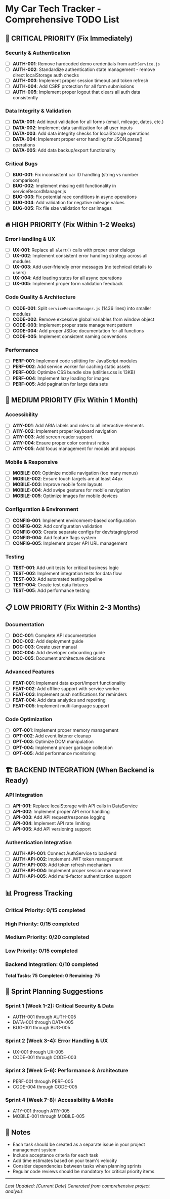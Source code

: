 # My Car Tech Tracker - Comprehensive TODO List

## 🚨 CRITICAL PRIORITY (Fix Immediately)

### Security & Authentication
- [ ] **AUTH-001**: Remove hardcoded demo credentials from `authService.js`
- [ ] **AUTH-002**: Standardize authentication state management - remove direct localStorage auth checks
- [ ] **AUTH-003**: Implement proper session timeout and token refresh
- [ ] **AUTH-004**: Add CSRF protection for all form submissions
- [ ] **AUTH-005**: Implement proper logout that clears all auth data consistently

### Data Integrity & Validation
- [ ] **DATA-001**: Add input validation for all forms (email, mileage, dates, etc.)
- [ ] **DATA-002**: Implement data sanitization for all user inputs
- [ ] **DATA-003**: Add data integrity checks for localStorage operations
- [ ] **DATA-004**: Implement proper error handling for JSON.parse() operations
- [ ] **DATA-005**: Add data backup/export functionality

### Critical Bugs
- [ ] **BUG-001**: Fix inconsistent car ID handling (string vs number comparison)
- [ ] **BUG-002**: Implement missing edit functionality in serviceRecordManager.js
- [ ] **BUG-003**: Fix potential race conditions in async operations
- [ ] **BUG-004**: Add validation for negative mileage values
- [ ] **BUG-005**: Fix file size validation for car images

## 🔥 HIGH PRIORITY (Fix Within 1-2 Weeks)

### Error Handling & UX
- [ ] **UX-001**: Replace all `alert()` calls with proper error dialogs
- [ ] **UX-002**: Implement consistent error handling strategy across all modules
- [ ] **UX-003**: Add user-friendly error messages (no technical details to users)
- [ ] **UX-004**: Add loading states for all async operations
- [ ] **UX-005**: Implement proper form validation feedback

### Code Quality & Architecture
- [ ] **CODE-001**: Split `serviceRecordManager.js` (1436 lines) into smaller modules
- [ ] **CODE-002**: Remove excessive global variables from window object
- [ ] **CODE-003**: Implement proper state management pattern
- [ ] **CODE-004**: Add proper JSDoc documentation for all functions
- [ ] **CODE-005**: Implement consistent naming conventions

### Performance
- [ ] **PERF-001**: Implement code splitting for JavaScript modules
- [ ] **PERF-002**: Add service worker for caching static assets
- [ ] **PERF-003**: Optimize CSS bundle size (utilities.css is 13KB)
- [ ] **PERF-004**: Implement lazy loading for images
- [ ] **PERF-005**: Add pagination for large data sets

## 🔶 MEDIUM PRIORITY (Fix Within 1 Month)

### Accessibility
- [ ] **A11Y-001**: Add ARIA labels and roles to all interactive elements
- [ ] **A11Y-002**: Implement proper keyboard navigation
- [ ] **A11Y-003**: Add screen reader support
- [ ] **A11Y-004**: Ensure proper color contrast ratios
- [ ] **A11Y-005**: Add focus management for modals and popups

### Mobile & Responsive
- [ ] **MOBILE-001**: Optimize mobile navigation (too many menus)
- [ ] **MOBILE-002**: Ensure touch targets are at least 44px
- [ ] **MOBILE-003**: Improve mobile form layouts
- [ ] **MOBILE-004**: Add swipe gestures for mobile navigation
- [ ] **MOBILE-005**: Optimize images for mobile devices

### Configuration & Environment
- [ ] **CONFIG-001**: Implement environment-based configuration
- [ ] **CONFIG-002**: Add configuration validation
- [ ] **CONFIG-003**: Create separate configs for dev/staging/prod
- [ ] **CONFIG-004**: Add feature flags system
- [ ] **CONFIG-005**: Implement proper API URL management

### Testing
- [ ] **TEST-001**: Add unit tests for critical business logic
- [ ] **TEST-002**: Implement integration tests for data flow
- [ ] **TEST-003**: Add automated testing pipeline
- [ ] **TEST-004**: Create test data fixtures
- [ ] **TEST-005**: Add performance testing

## 📋 LOW PRIORITY (Fix Within 2-3 Months)

### Documentation
- [ ] **DOC-001**: Complete API documentation
- [ ] **DOC-002**: Add deployment guide
- [ ] **DOC-003**: Create user manual
- [ ] **DOC-004**: Add developer onboarding guide
- [ ] **DOC-005**: Document architecture decisions

### Advanced Features
- [ ] **FEAT-001**: Implement data export/import functionality
- [ ] **FEAT-002**: Add offline support with service worker
- [ ] **FEAT-003**: Implement push notifications for reminders
- [ ] **FEAT-004**: Add data analytics and reporting
- [ ] **FEAT-005**: Implement multi-language support

### Code Optimization
- [ ] **OPT-001**: Implement proper memory management
- [ ] **OPT-002**: Add event listener cleanup
- [ ] **OPT-003**: Optimize DOM manipulation
- [ ] **OPT-004**: Implement proper garbage collection
- [ ] **OPT-005**: Add performance monitoring

## 🏗️ BACKEND INTEGRATION (When Backend is Ready)

### API Integration
- [ ] **API-001**: Replace localStorage with API calls in DataService
- [ ] **API-002**: Implement proper API error handling
- [ ] **API-003**: Add API request/response logging
- [ ] **API-004**: Implement API rate limiting
- [ ] **API-005**: Add API versioning support

### Authentication Integration
- [ ] **AUTH-API-001**: Connect AuthService to backend
- [ ] **AUTH-API-002**: Implement JWT token management
- [ ] **AUTH-API-003**: Add token refresh mechanism
- [ ] **AUTH-API-004**: Implement proper session management
- [ ] **AUTH-API-005**: Add multi-factor authentication support

## 📊 Progress Tracking

### Critical Priority: 0/15 completed
### High Priority: 0/15 completed  
### Medium Priority: 0/20 completed
### Low Priority: 0/15 completed
### Backend Integration: 0/10 completed

**Total Tasks: 75**
**Completed: 0**
**Remaining: 75**

## 🎯 Sprint Planning Suggestions

### Sprint 1 (Week 1-2): Critical Security & Data
- AUTH-001 through AUTH-005
- DATA-001 through DATA-005
- BUG-001 through BUG-005

### Sprint 2 (Week 3-4): Error Handling & UX
- UX-001 through UX-005
- CODE-001 through CODE-003

### Sprint 3 (Week 5-6): Performance & Architecture
- PERF-001 through PERF-005
- CODE-004 through CODE-005

### Sprint 4 (Week 7-8): Accessibility & Mobile
- A11Y-001 through A11Y-005
- MOBILE-001 through MOBILE-005

## 📝 Notes

- Each task should be created as a separate issue in your project management system
- Include acceptance criteria for each task
- Add time estimates based on your team's velocity
- Consider dependencies between tasks when planning sprints
- Regular code reviews should be mandatory for critical priority items

---
*Last Updated: [Current Date]*
*Generated from comprehensive project analysis* 